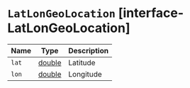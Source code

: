 # `LatLonGeoLocation` [interface-LatLonGeoLocation]

| Name | Type | Description |
| - | - | - |
| `lat` | [double](./double.md) | Latitude |
| `lon` | [double](./double.md) | Longitude |
